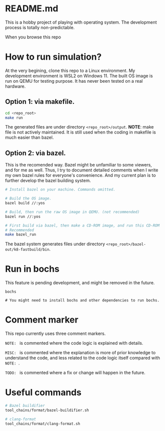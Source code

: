 # README.md
This is a hobby project of playing with operating system. The development process is totally non-predictable.

When you browse this repo

# How to run simulation?
At the very begining, clone this repo to a Linux environment. My development environment is WSL2 on Windows 11.
The built OS image is run on QEMU for testing purpose. It has never been tested on a real hardware.
## Option 1: via makefile.
```bash
cd <repo_root>
make run
```
The generated files are under directory `<repo_root>/output`.
**NOTE**: make file is not actively maintained. It is still used when the coding in makefile is much easier than bazel.

## Option 2: via bazel.
This is the recomended way. Bazel might be unfamiliar to some viewers, and for me as well. Thus, I try to document
detailed comments when I write my own bazel rules for everyone's convenience. And my current plan is to further
develop the bazel building system.
```bash
# Install bazel on your machine. Commands omitted.

# Build the OS image.
bazel build //:yos

# Build, then run the raw OS image in QEMU. (not recommended)
bazel run //:yos

# First build via bazel, then make a CD-ROM image, and run this CD-ROM image in QEMU.
# Recommended
make bazel_run
```
The bazel system generates files under directory `<repo_root>/bazel-out/k8-fastbuild/bin`.


# Run in bochs
This feature is pending development, and might be removed in the future.
```
bochs

# You might need to install bochs and other dependencies to run bochs.
```

# Comment marker
This repo currently uses three comment markers.

`NOTE: ` is commented where the code logic is explained with details.

`MISC: ` is commented where the explanation is more of prior knowledge to understand the code, and less related to the code logic itself compared with `NOTE: `.

`TODO: ` is commented where a fix or change will happen in the future.

# Useful commands
```sh
# Bazel buildifier
tool_chains/format/bazel-buildifier.sh

# clang-format
tool_chains/format/clang-format.sh
```
